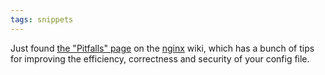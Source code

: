 ```yaml
---
tags: snippets
---
```


Just found [the "Pitfalls" page](http://wiki.nginx.org/Pitfalls) on the [nginx](/wiki/nginx) wiki, which has a bunch of tips for improving the efficiency, correctness and security of your config file.
